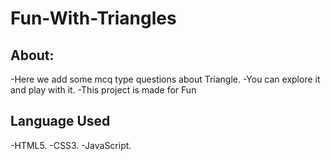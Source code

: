 # Fun-With-Triangles

## About:


-Here we add some mcq type questions about Triangle.
-You can explore it and play with it.
-This project is made for Fun

## Language Used

-HTML5.
-CSS3.
-JavaScript.
